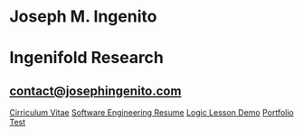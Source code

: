 # Joseph M. Ingenito
# Ingenifold Research
## contact@josephingenito.com

[Cirriculum Vitae](https://jingenito.github.io/SingleHTMLFiles/cv.html)
[Software Engineering Resume](https://jingenito.github.io/SingleHTMLFiles/SeniorSoftwareEngineerResume.pdf)
[Logic Lesson Demo](https://jingenito.github.io/SingleHTMLFiles/ProjectBrbk/logic_lesson.html)
[Portfolio Test](https://jingenito.github.io/SingleHTMLFiles/space-theme-portfolio.html)
